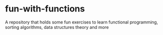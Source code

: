 # fun-with-functions

A repository that holds some fun exercises to learn functional programming, sorting algorithms, data structures theory and more
